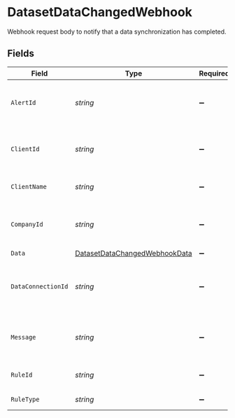 # DatasetDataChangedWebhook

Webhook request body to notify that a data synchronization has completed.


## Fields

| Field                                                                                 | Type                                                                                  | Required                                                                              | Description                                                                           | Example                                                                               |
| ------------------------------------------------------------------------------------- | ------------------------------------------------------------------------------------- | ------------------------------------------------------------------------------------- | ------------------------------------------------------------------------------------- | ------------------------------------------------------------------------------------- |
| `AlertId`                                                                             | *string*                                                                              | :heavy_minus_sign:                                                                    | Unique identifier of the webhook event.                                               |                                                                                       |
| `ClientId`                                                                            | *string*                                                                              | :heavy_minus_sign:                                                                    | Unique identifier for your client in Codat.                                           |                                                                                       |
| `ClientName`                                                                          | *string*                                                                              | :heavy_minus_sign:                                                                    | Name of your client in Codat.                                                         |                                                                                       |
| `CompanyId`                                                                           | *string*                                                                              | :heavy_minus_sign:                                                                    | Unique identifier for your SMB in Codat.                                              | 8a210b68-6988-11ed-a1eb-0242ac120002                                                  |
| `Data`                                                                                | [DatasetDataChangedWebhookData](../../Models/Shared/DatasetDataChangedWebhookData.md) | :heavy_minus_sign:                                                                    | N/A                                                                                   |                                                                                       |
| `DataConnectionId`                                                                    | *string*                                                                              | :heavy_minus_sign:                                                                    | Unique identifier for a company's data connection.                                    | 2e9d2c44-f675-40ba-8049-353bfcb5e171                                                  |
| `Message`                                                                             | *string*                                                                              | :heavy_minus_sign:                                                                    | A human-readable message about the webhook.                                           |                                                                                       |
| `RuleId`                                                                              | *string*                                                                              | :heavy_minus_sign:                                                                    | Unique identifier for the rule.                                                       |                                                                                       |
| `RuleType`                                                                            | *string*                                                                              | :heavy_minus_sign:                                                                    | The type of rule.                                                                     |                                                                                       |